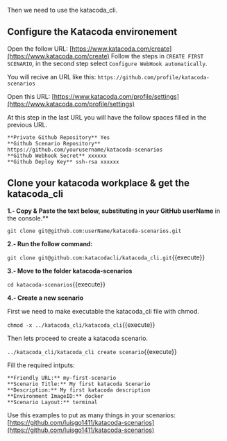 Then we need to use the katacoda_cli.

## Configure the Katacoda environement

Open the follow URL:
[https://www.katacoda.com/create](https://www.katacoda.com/create)
Follow the steps in `CREATE FIRST SCENARIO`, in the second step select `Configure WebHook automatically`.

You will recive an URL like this: `https://github.com/profile/katacoda-scenarios`

Open this URL: [https://www.katacoda.com/profile/settings](https://www.katacoda.com/profile/settings)

At this step in the last URL you will have the follow spaces filled in the previous URL.

```
**Private Github Repository** Yes
**Github Scenario Repository** https://github.com/yourusername/katacoda-scenarios
**Github Webhook Secret** xxxxxx
**Github Deploy Key** ssh-rsa xxxxxx
```

## Clone your katacoda workplace & get the katacoda_cli

**1.- Copy & Paste the text below, substituting in your GitHub userName** in the console.**

`git clone git@github.com:userName/katacoda-scenarios.git`

**2.- Run the follow command:**

`git clone git@github.com:katacodacli/katacoda_cli.git`{{execute}}

**3.- Move to the folder katacoda-scenarios**

`cd katacoda-scenarios`{{execute}}

**4.- Create a new scenario**

First we need to make executable the katacoda_cli file with chmod.

`chmod -x ../katacoda_cli/katacoda_cli`{{execute}}

Then lets proceed to create a katacoda scenario.

`../katacoda_cli/katacoda_cli create scenario`{{execute}}

Fill the required intputs:

```
**Friendly URL:** my-first-scenario
**Scenario Title:** My first katacoda Scenario
**Description:** My first katacoda description
**Environment ImageID:** docker
**Scenario Layout:** terminal
```

Use this examples to put as many things in your scenarios: 
[https://github.com/luisgo1411/katacoda-scenarios](https://github.com/luisgo1411/katacoda-scenarios)
